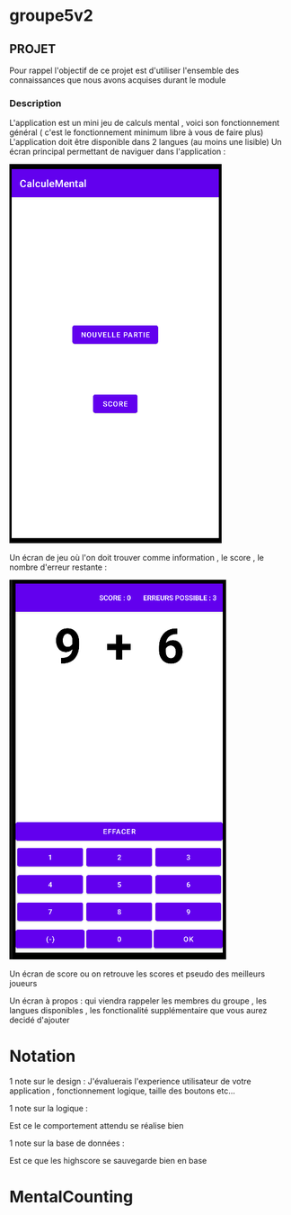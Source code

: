 # groupe5v2

## PROJET

Pour rappel l'objectif de ce projet est d'utiliser l'ensemble des connaissances que nous avons acquises durant le module

### Description

L'application est un mini jeu de calculs mental , voici son fonctionnement général ( c'est le fonctionnement minimum libre à vous de faire plus)
L'application doit être disponible dans 2 langues (au moins une lisible)
Un écran principal  permettant de naviguer dans l'application :

![](/doc/mainMenu.png)

Un écran de jeu où l'on doit trouver comme information , le score , le nombre d'erreur restante :

![](/doc/game.png)

Un écran de score ou on retrouve les scores et pseudo des meilleurs joueurs


Un écran à propos : qui viendra rappeler les membres du groupe , les langues disponibles ,
les fonctionalité supplémentaire que vous aurez decidé d'ajouter

# Notation

1 note sur le design :
J'évaluerais l'experience utilisateur de votre application , fonctionnement logique, taille des boutons etc...

1 note sur la logique :

Est ce le comportement attendu se réalise bien

1 note sur la base de données :

Est ce que les highscore se sauvegarde bien en base 
# MentalCounting
